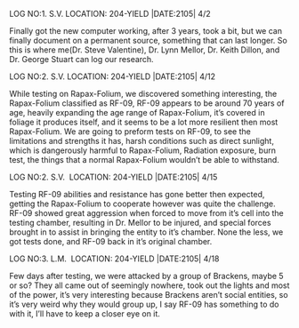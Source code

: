 LOG NO:1. S.V. 
LOCATION: 204-YIELD
|DATE:2105| 4/2

Finally got the new computer working, after 3 years, took a bit, but we can finally document on a permanent source, something that can last longer. So this is where me(Dr. Steve Valentine), Dr. Lynn Mellor, Dr. Keith Dillon, and Dr. George Stuart can log our research.

LOG NO:2. S.V. 
LOCATION: 204-YIELD
|DATE:2105| 4/12

While testing on Rapax-Folium, we discovered something interesting, the Rapax-Folium classified as RF-09, RF-09 appears to be around 70 years of age, heavily expanding the age range of Rapax-Folium, it’s covered in foliage it produces itself, and it seems to be a lot more resilient then most Rapax-Folium. We are going to preform tests on RF-09, to see the limitations and strengths it has, harsh conditions such as direct sunlight, which is dangerously harmful to Rapax-Folium, Radiation exposure, burn test, the things that a normal Rapax-Folium wouldn’t be able to withstand.

LOG NO:2. S.V. 
LOCATION: 204-YIELD
|DATE:2105| 4/15

Testing RF-09 abilities and resistance has gone better then expected, getting the Rapax-Folium to cooperate however was quite the challenge. RF-09 showed great aggression when forced to move from it’s cell into the testing chamber, resulting in Dr. Mellor to be injured, and special forces brought in to assist in bringing the entity to it’s chamber. None the less, we got tests done, and RF-09 back in it’s original chamber.

LOG NO:3. L.M. 
LOCATION: 204-YIELD
|DATE:2105| 4/18

Few days after testing, we were attacked by a group of Brackens, maybe 5 or so? They all came out of seemingly nowhere, took out the lights and most of the power, it’s very interesting because Brackens aren’t social entities, so it’s very weird why they would group up, I say RF-09 has something to do with it, I’ll have to keep a closer eye on it.
